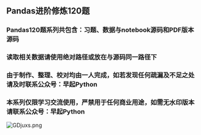 ## Pandas进阶修炼120题
### Pandas120题系列共包含：习题、数据与notebook源码和PDF版本源码
### 读取相关数据请使用绝对路径或放在与源码同一路径下
### 由于制作、整理、校对均由一人完成，如若发现任何疏漏及不足之处请及时联系公众号：早起Python
### 本系列仅限学习交流使用，严禁用于任何商业用途，如需无水印版本请联系公众号：早起Python
![GDjuxs.png](https://s1.ax1x.com/2020/04/05/GDjuxs.png)